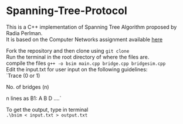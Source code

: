 # Spanning-Tree-Protocol

This is a C++ implementation of Spanning Tree Algorithm proposed by Radia Perlman.\
It is based on the Computer Networks assignment available [here](https://docs.google.com/document/d/1PmYHNVWyEbxJB5_2_UrYiqbikBexodSs5ldRwooApUg/edit#)

Fork the repository and then clone using `git clone`\
Run the terminal in the root directory of where the files are.\
compile the files `g++ -o bsim main.cpp bridge.cpp bridgesim.cpp`\
Edit the input.txt for user input on the following guidelines:\
`Trace (0 or 1)

No. of bridges (n)

n lines as B1: A B D ....`

To get the output, type in terminal\
`.\bsim < input.txt > output.txt`
